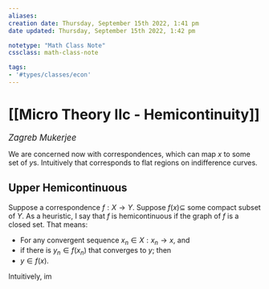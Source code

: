 ```yaml
---
aliases:
creation date: Thursday, September 15th 2022, 1:41 pm
date updated: Thursday, September 15th 2022, 1:42 pm

notetype: "Math Class Note"
cssclass: math-class-note

tags: 
- '#types/classes/econ'
---
```


# [[Micro Theory IIc - Hemicontinuity]]
<span style = "font-size:120%"><i >Zagreb Mukerjee </i></span>

We are concerned now with correspondences, which can map $x$ to some set of $y$s. Intuitively that corresponds to flat regions on indifference curves. 

## Upper Hemicontinuous
Suppose a correspondence $f: X \to Y$. Suppose $f(x) \subseteq$ some compact subset of $Y$. As a heuristic, I say that $f$ is hemicontinuous if the graph of $f$ is a closed set. That means:
- For any convergent sequence $x_n \in X: x_n \to x$, and 
- if there is $y_n \in f(x_n)$ that converges to $y$; then
- $y \in f(x)$. 

Intuitively, im

